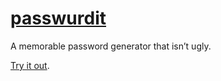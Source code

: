 # [passwurdit](http://pass.wurd.it)

A memorable password generator that isn’t ugly.

[Try it out](http://pass.wurd.it).
